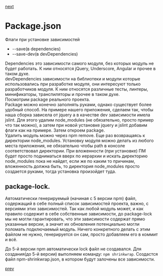 <a href="05.md">next</a>

<h1>Package.json</h1>

<div>
Флаги при установке зависимостей

<ul>
<li>
--save(в dependencies)
</li>
<li>
--save-dev(в devDependencies)
</li>
</ul>
</div>

<div>
Dependencies это зависимости самого модуля, без которых модуль не будет работать.
К ним относятся jQuery, Underscore, Angular и прочее в таком духе. <br/>
devDependencies зависимости на библиотеки и модули которые использовались при разработке модуля, они интересуют только разработчиков модуля.
К ним относятся различные тесты, линтеры, минификаторы, транспиляторы и прочее в таком духе.<br/>
Посмотрим package реального проекта.<br/>
Package можно конечно заполнять руками, однако существует более удобный способ.
На примере нашего приложения, сделаем так, чтобы наша сборка зависела от jquery а в качестве dev зависимости имела jslint.
Для этого удалим node_modules (не обязательно, просто пример что так можно), а затем при новой установке jquery и jslint добавим флаги как на примере.
Затем откроем package.
</div>

<div>
Удалить модуль можно через npm remove.
Еще раз возвращаясь к директории node_modules.
Установку модуля можно делать из любого места приложения, не обязательно чтобы path в консоле соответствовал директории.
При вложенности (при установке) ПМ будет просто подниматься вверх по иерархии и искать директорию node_modules пока не найдет,
если же по каким то причинам, вложенность должна быть, то директория node_modules просто создается руками, тогда установка произойдет туда.
</div>


<div>
<h2>
package-lock.
</h2>
Автоматически генерируемый (начиная с 5 версии npm) файл, содержащий в себе полный список зависимостей проекта, важно, с версиями этих зависимостей.
Так как любой модуль может, и как правило содержит в себе собственные зависимости,
до package-lock мы не могли гарантировать, что эти зависимости содержат прямо указанные версии,
а значит их обновления потенциально могли поломать подключаемый модуль. Ничего конкретного делать с этим файлом не нужно,
генерируется он сам, просто добавляем его в коммит и всё.

<br/>

До 5-й версии npm автоматически lock файл не создавался. Для создания(до 5-й версии) выполняем команду: <code>npm shrinkwrap</code>.
Создастся файл npm-shrinkwrap.json, в котором будут залочены все зависимости.
</div>

<a href="03.md">prev</a>
